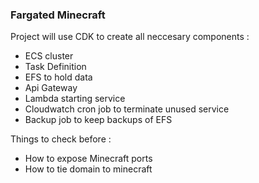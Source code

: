 ### Fargated Minecraft
Project will use CDK to create all neccesary components : 
- ECS cluster
- Task Definition
- EFS to hold data
- Api Gateway 
- Lambda starting service
- Cloudwatch cron job to terminate unused service
- Backup job to keep backups of EFS

Things to check before : 
- How to expose Minecraft ports
- How to tie domain to minecraft

